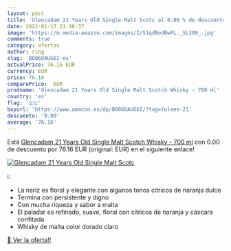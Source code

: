 ```yaml
---
layout: post
title: 'Glencadam 21 Years Old Single Malt Scotc al 0.00 % de descuento'
date: 2021-01-17 21:48:37
image: 'https://m.media-amazon.com/images/I/51qdBodBwFL._SL200_.jpg'
comments: true
category: ofertas
author: ring
slug: 'B006OAUG6I-es'
actualPrice: 76.16 EUR
currency: EUR
price: 76.16
comparePrice:  EUR
prodname: 'Glencadam 21 Years Old Single Malt Scotch Whisky - 700 ml'
country: 'es'
flag: '🇪🇸'
buyurl: 'https://www.amazon.es/dp/B006OAUG6I/?tag=tolees-21'
descuento: '0.00'
average: '76.16'
---
```


Está [Glencadam 21 Years Old Single Malt Scotch Whisky - 700 ml](https://www.amazon.es/dp/B006OAUG6I/?tag=tolees-21) con 0.00 de descuento por 76.16 EUR (original:  EUR) en el siguiente enlace!

[![Glencadam 21 Years Old Single Malt Scotc](https://m.media-amazon.com/images/I/51qdBodBwFL._SL200_.jpg)](https://www.amazon.es/dp/B006OAUG6I/?tag=tolees-21)

ℹ️:

- La nariz es floral y elegante con algunos tonos cítricos de naranja dulce
- Termina con persistente y digno
- Con mucha riqueza y sabor a malta
- El paladar es refinado, suave, floral con cítricos de naranja y cáscara confitada
- Whisky de malta color dorado claro

[🛒 Ver la oferta!!](https://www.amazon.es/dp/B006OAUG6I/?tag=tolees-21)
